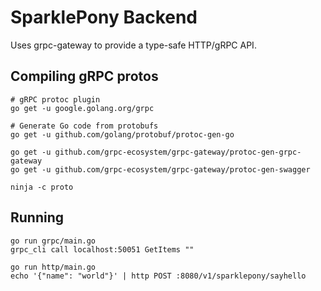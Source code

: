 # SparklePony Backend

Uses grpc-gateway to provide a type-safe HTTP/gRPC API.

## Compiling gRPC protos

```
# gRPC protoc plugin
go get -u google.golang.org/grpc

# Generate Go code from protobufs
go get -u github.com/golang/protobuf/protoc-gen-go

go get -u github.com/grpc-ecosystem/grpc-gateway/protoc-gen-grpc-gateway
go get -u github.com/grpc-ecosystem/grpc-gateway/protoc-gen-swagger

ninja -c proto
```

## Running

```
go run grpc/main.go
grpc_cli call localhost:50051 GetItems ""

go run http/main.go
echo '{"name": "world"}' | http POST :8080/v1/sparklepony/sayhello
```
